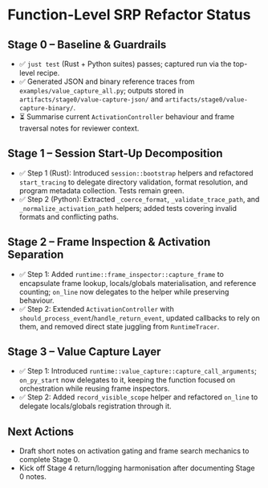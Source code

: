 # Function-Level SRP Refactor Status

## Stage 0 – Baseline & Guardrails
- ✅ `just test` (Rust + Python suites) passes; captured run via the top-level recipe.
- ✅ Generated JSON and binary reference traces from `examples/value_capture_all.py`; outputs stored in `artifacts/stage0/value-capture-json/` and `artifacts/stage0/value-capture-binary/`.
- ⏳ Summarise current `ActivationController` behaviour and frame traversal notes for reviewer context.

## Stage 1 – Session Start-Up Decomposition
- ✅ Step 1 (Rust): Introduced `session::bootstrap` helpers and refactored `start_tracing` to delegate directory validation, format resolution, and program metadata collection. Tests remain green.
- ✅ Step 2 (Python): Extracted `_coerce_format`, `_validate_trace_path`, and `_normalize_activation_path` helpers; added tests covering invalid formats and conflicting paths.

## Stage 2 – Frame Inspection & Activation Separation
- ✅ Step 1: Added `runtime::frame_inspector::capture_frame` to encapsulate frame lookup, locals/globals materialisation, and reference counting; `on_line` now delegates to the helper while preserving behaviour.
- ✅ Step 2: Extended `ActivationController` with `should_process_event`/`handle_return_event`, updated callbacks to rely on them, and removed direct state juggling from `RuntimeTracer`.

## Stage 3 – Value Capture Layer
- ✅ Step 1: Introduced `runtime::value_capture::capture_call_arguments`; `on_py_start` now delegates to it, keeping the function focused on orchestration while reusing frame inspectors.
- ✅ Step 2: Added `record_visible_scope` helper and refactored `on_line` to delegate locals/globals registration through it.

## Next Actions
- Draft short notes on activation gating and frame search mechanics to complete Stage 0.
- Kick off Stage 4 return/logging harmonisation after documenting Stage 0 notes.

